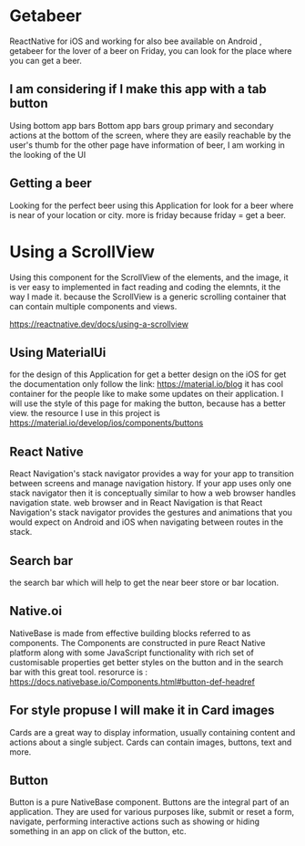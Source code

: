 # Getabeer
ReactNative  for iOS and working for also bee available on Android , getabeer for the lover of a beer on Friday, you can look for the place where you can get a beer.
## I am considering if I make this app with a tab button 
Using bottom app bars
Bottom app bars group primary and secondary actions at the bottom of the screen, where they are easily reachable by the user's thumb for the other page have information of beer, I am working in the looking of the UI

## Getting a beer 

Looking for the perfect beer using this Application for look for a beer where is near of your location or city. 
more is friday because friday = get a beer.

# Using a ScrollView
Using this component for the ScrollView of the elements, and the image, it is ver easy to implemented in fact reading and coding the elemnts, it the way I made it.
because the ScrollView is a generic scrolling container that can contain multiple components and views.

https://reactnative.dev/docs/using-a-scrollview

## Using MaterialUi
for the design of this Application for get a better design on the iOS
for get the documentation only follow the link: https://material.io/blog
it has cool container for the people like to make some updates on their application.
I will use the style of this page for making the button, because has a better view. the resource I use in this project is 
https://material.io/develop/ios/components/buttons

## React Native 

React Navigation's stack navigator provides a way for your app to transition between screens and manage navigation history. If your app uses only one stack navigator then it is conceptually similar to how a web browser handles navigation state.
web browser and in React Navigation is that React Navigation's stack navigator provides the gestures and animations that you would expect on Android and iOS when navigating between routes in the stack.
## Search bar
the search bar which will help to get the near beer store or bar location.

## Native.oi

NativeBase is made from effective building blocks referred to as components. The Components are constructed in pure React Native platform along with some JavaScript functionality with rich set of customisable properties get better styles on the button and in the search bar with this great tool. 
resorurce is : https://docs.nativebase.io/Components.html#button-def-headref
## For style propuse I will make it in Card images
Cards are a great way to display information, usually containing content and actions about a single subject. Cards can contain images, buttons, text and more.

## Button 
Button is a pure NativeBase component.
Buttons are the integral part of an application. They are used for various purposes like, submit or reset a form, navigate, performing interactive actions such as showing or hiding something in an app on click of the button, etc.

